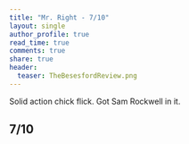 ```yaml
---
title: "Mr. Right - 7/10"
layout: single
author_profile: true
read_time: true
comments: true
share: true
header:
  teaser: TheBesesfordReview.png
---
```


Solid action chick flick. Got Sam Rockwell in it.

## 7/10